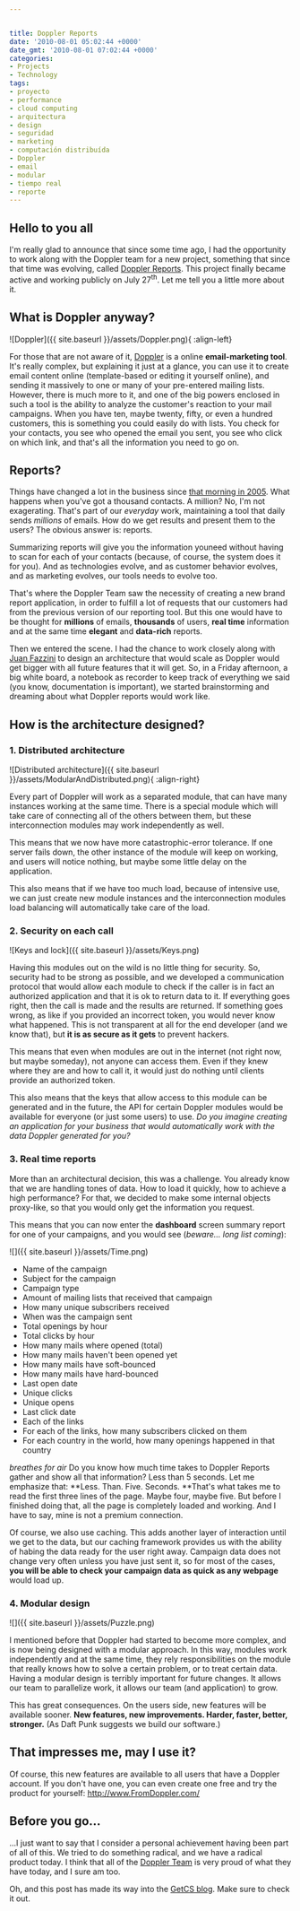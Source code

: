 ```yaml
---


title: Doppler Reports
date: '2010-08-01 05:02:44 +0000'
date_gmt: '2010-08-01 07:02:44 +0000'
categories:
- Projects
- Technology
tags:
- proyecto
- performance
- cloud computing
- arquitectura
- design
- seguridad
- marketing
- computación distribuída
- Doppler
- email
- modular
- tiempo real
- reporte
---
```



## Hello to you all

I'm really glad to announce that since some time ago, I had the opportunity to work along with the Doppler team for a new project, something that since that time was evolving, called [Doppler Reports](http://www.fromdoppler.com/Website/source/English/feat_reports.aspx). This project finally became active and working publicly on July 27<sup>th</sup>. Let me tell you a little more about it.

## What is Doppler anyway?

![Doppler]({{ site.baseurl }}/assets/Doppler.png){ :align-left}

For those that are not aware of it, [Doppler](http://www.fromdoppler.com) is a online **email-marketing tool**. It's really complex, but explaining it just at a glance, you can use it to create email content online (template-based or editing it yourself online), and sending it massively to one or many of your pre-entered mailing lists. However, there is much more to it, and one of the big powers enclosed in such a tool is the ability to analyze the customer's reaction to your mail campaigns. When you have ten, maybe twenty, fifty, or even a hundred customers, this is something you could easily do with lists. You check for your contacts, you see who opened the email you sent, you see who click on which link, and that's all the information you need to go on.

## Reports?

Things have changed a lot in the business since [that morning in 2005](http://blog.fromdoppler.com/feliz-cumpleanos-doppler). What happens when you've got a thousand contacts. A million? No, I'm not exagerating. That's part of our _everyday_ work, maintaining a tool that daily sends _millions_ of emails. How do we get results and present them to the users? The obvious answer is: reports.

Summarizing reports will give you the information youneed without having to scan for each of your contacts (because, of course, the system does it for you). And as technologies evolve, and as customer behavior evolves, and as marketing evolves, our tools needs to evolve too.

That's where the Doppler Team saw the necessity of creating a new brand report application, in order to fulfill a lot of requests that our customers had from the previous version of our reporting tool. But this one would have to be thought for **millions** of emails, **thousands** of users, **real time** information and at the same time **elegant** and **data-rich** reports.

Then we entered the scene. I had the chance to work closely along with [Juan Fazzini](http://ar.linkedin.com/in/juanfazzini) to design an architecture that would scale as Doppler would get bigger with all future features that it will get. So, in a Friday afternoon, a big white board, a notebook as recorder to keep track of everything we said (you know, documentation is important), we started brainstorming and dreaming about what Doppler reports would work like.

## How is the architecture designed?

### **1. Distributed architecture**

![Distributed architecture]({{ site.baseurl }}/assets/ModularAndDistributed.png){ :align-right}

Every part of Doppler will work as a separated module, that can have many instances working at the same time. There is a special module which will take care of connecting all of the others between them, but these interconnection modules may work independently as well.

This means that we now have more catastrophic-error tolerance. If one server fails down, the other instance of the module will keep on working, and users will notice nothing, but maybe some little delay on the application.

This also means that if we have too much load, because of intensive use, we can just create new module instances and the interconnection modules load balancing will automatically take care of the load.

### **2. Security on each call**

![Keys and lock]({{ site.baseurl }}/assets/Keys.png)

Having this modules out on the wild is no little thing for security. So, security had to be strong as possible, and we developed a communication protocol that would allow each module to check if the caller is in fact an authorized application and that it is ok to return data to it. If everything goes right, then the call is made and the results are returned. If something goes wrong, as like if you provided an incorrect token, you would never know what happened. This is not transparent at all for the end developer (and we know that), but **it is as secure as it gets** to prevent hackers.

This means that even when modules are out in the internet (not right now, but maybe someday), not anyone can access them. Even if they knew where they are and how to call it, it would just do nothing until clients provide an authorized token.

This also means that the keys that allow access to this module can be generated and in the future, the API for certain Doppler modules would be available for everyone (or just some users) to use. _Do you imagine creating an application for your business that would automatically work with the data Doppler generated for you?_

### **3. Real time reports**

More than an architectural decision, this was a challenge. You already know that we are handling tones of data. How to load it quickly, how to achieve a high performance? For that, we decided to make some internal objects proxy-like, so that you would only get the information you request.

This means that you can now enter the **dashboard** screen summary report for one of your campaigns, and you would see (_beware... long list coming_):

![]({{ site.baseurl }}/assets/Time.png)

- Name of the campaign
- Subject for the campaign
- Campaign type
- Amount of mailing lists that received that campaign
- How many unique subscribers received
- When was the campaign sent
- Total openings by hour
- Total clicks by hour
- How many mails where opened (total)
- How many mails haven't been opened yet
- How many mails have soft-bounced
- How many mails have hard-bounced
- Last open date
- Unique clicks
- Unique opens
- Last click date
- Each of the links
- For each of the links, how many subscribers clicked on them
- For each country in the world, how many openings happened in that country

_*breathes for air*_ Do you know how much time takes to Doppler Reports gather and show all that information? Less than 5 seconds. Let me emphasize that: **Less. Than. Five. Seconds. **That's what takes me to read the first three lines of the page. Maybe four, maybe five. But before I finished doing that, all the page is completely loaded and working. And I have to say, mine is not a premium connection.

Of course, we also use caching. This adds another layer of interaction until we get to the data, but our caching framework provides us with the ability of habing the data ready for the user right away. Campaign data does not change very often unless you have just sent it, so for most of the cases, **you will be able to check your campaign data as quick as any webpage** would load up.

### **4. Modular design**

![]({{ site.baseurl }}/assets/Puzzle.png)


I mentioned before that Doppler had started to become more complex, and is now being designed with a modular approach. In this way, modules work independently and at the same time, they rely responsibilities on the module that really knows how to solve a certain problem, or to treat certain data. Having a modular design is terribly important for future changes. It allows our team to parallelize work, it allows our team (and application) to grow.

This has great consequences. On the users side, new features will be available sooner. **New features, new improvements. Harder, faster, better, stronger.** (As Daft Punk suggests we build our software.)

## That impresses me, may I use it?

Of course, this new features are available to all users that have a Doppler account. If you don't have one, you can even create one free and try the product for yourself: <a href="http://www.FromDoppler.com/" target="_blank">http://www.FromDoppler.com/</a>

## Before you go...

...I just want to say that I consider a personal achievement having been part of all of this.  We tried to do something radical, and we have a radical product today. I think that all of the <a href="http://www.fromdoppler.com/Website/source/English/company.aspx" target="_blank">Doppler Team</a> is very proud of what they have today, and I sure am too.

Oh, and this post has made its way into the [GetCS blog](http://getcs.com/en/2010/07/doppler-reports/). Make sure to check it out.
